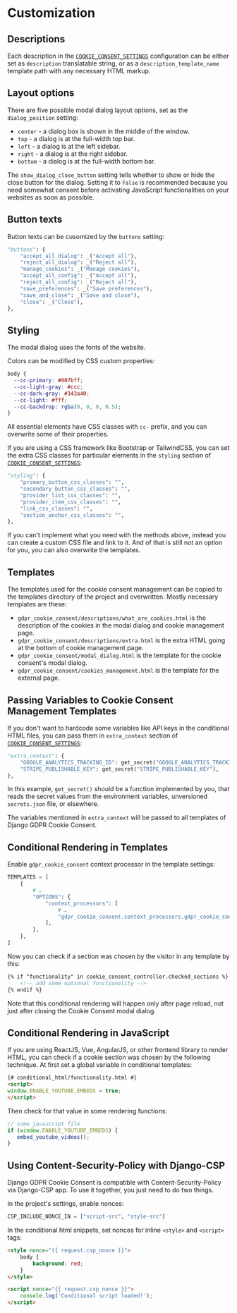 # Customization

## Descriptions

Each description in the [`COOKIE_CONSENT_SETTINGS`](cookie-consent-settings.md) configuration can be either set as `description` translatable string, or as a `description_template_name` template path with any necessary HTML markup.

## Layout options

There are five possible modal dialog layout options, set as the `dialog_position` setting:

- `center` - a dialog box is shown in the middle of the window.
- `top` - a dialog is at the full-width top bar.
- `left` - a dialog is at the left sidebar.
- `right` - a dialog is at the right sidebar.
- `bottom` - a dialog is at the full-width bottom bar.

The `show_dialog_close_button` setting tells whether to show or hide the close button for the dialog. Setting it to `False` is recommended because you need somewhat consent before activating JavaScript functionalities on your websites as soon as possible.

## Button texts

Button texts can be cusomized by the `buttons` setting:

```python
"buttons": {
    "accept_all_dialog": _("Accept all"),
    "reject_all_dialog": _("Reject all"),
    "manage_cookies": _("Manage cookies"),
    "accept_all_config": _("Accept all"),
    "reject_all_config": _("Reject all"),
    "save_preferences": _("Save preferences"),
    "save_and_close": _("Save and close"),
    "close": _("Close"),
},
```

## Styling

The modal dialog uses the fonts of the website.

Colors can be modified by CSS custom properties:

```css
body {
  --cc-primary: #007bff;
  --cc-light-gray: #ccc;
  --cc-dark-gray: #343a40;
  --cc-light: #fff;
  --cc-backdrop: rgba(0, 0, 0, 0.5);
}
```

All essential elements have CSS classes with `cc-` prefix, and you can overwrite some of their properties.

If you are using a CSS framework like Bootstrap or TailwindCSS, you can set the extra CSS classes for particular elements in the `styling` section of [`COOKIE_CONSENT_SETTINGS`](cookie-consent-settings.md):

```python
"styling": {
    "primary_button_css_classes": "",
    "secondary_button_css_classes": "",
    "provider_list_css_classes": "",
    "provider_item_css_classes": "",
    "link_css_classes": "",
    "section_anchor_css_classes": "",
},
```

If you can't implement what you need with the methods above, instead you can create a custom CSS file and link to it. And of that is still not an option for you, you can also overwrite the templates.

## Templates

The templates used for the cookie consent management can be copied to the templates directory of the project and overwritten. Mostly necessary templates are these:

- `gdpr_cookie_consent/descriptions/what_are_cookies.html` is the description of the cookies in the modal dialog and cookie management page.
- `gdpr_cookie_consent/descriptions/extra.html` is the extra HTML going at the bottom of cookie management page.
- `gdpr_cookie_consent/modal_dialog.html` is the template for the cookie consent's modal dialog.
- `gdpr_cookie_consent/cookies_management.html` is the template for the external page.

## Passing Variables to Cookie Consent Management Templates

If you don't want to hardcode some variables like API keys in the conditional HTML files, you can pass them in `extra_context` section of [`COOKIE_CONSENT_SETTINGS`](cookie-consent-settings.md):

```python
"extra_context": {
    "GOOGLE_ANALYTICS_TRACKING_ID": get_secret("GOOGLE_ANALYTICS_TRACKING_ID"),
    "STRIPE_PUBLISHABLE_KEY": get_secret("STRIPE_PUBLISHABLE_KEY"),
},
```

In this example, `get_secret()` should be a function implemented by you, that reads the secret values from the environment variables, unversioned `secrets.json` file, or elsewhere.

The variables mentioned in `extra_context` will be passed to all templates of Django GDPR Cookie Consent.

## Conditional Rendering in Templates

Enable `gdpr_cookie_consent` context processor in the template settings:

```python
TEMPLATES = [
    {
        # …
        "OPTIONS": {
            "context_processors": [
                # …
                "gdpr_cookie_consent.context_processors.gdpr_cookie_consent",
            ],
        },
    },
]
```

Now you can check if a section was chosen by the visitor in any template by this:

```html
{% if "functionality" in cookie_consent_controller.checked_sections %}
    <!-- add some optional functionality -->
{% endif %}
```

Note that this conditional rendering will happen only after page reload, not just after closing the Cookie Consent modal dialog.

## Conditional Rendering in JavaScript

If you are using ReactJS, Vue, AngularJS, or other frontend library to render HTML, you can check if a cookie section was chosen by the following technique. At first set a global variable in conditional templates:

```html
{# conditional_html/functionality.html #}
<script>
window.ENABLE_YOUTUBE_EMBEDS = true;
</script>
```

Then check for that value in some rendering functions:

```javascript
// some javascript file
if (window.ENABLE_YOUTUBE_EMBEDS) {
   embed_youtube_videos();
}
```

## Using Content-Security-Policy with Django-CSP

Django GDPR Cookie Consent is compatible with Content-Security-Policy via Django-CSP app. To use it together, you just need to do two things.

In the project's settings, enable nonces:

```python
CSP_INCLUDE_NONCE_IN = ["script-src", "style-src"]
```

In the conditional html snippets, set nonces for inline `<style>` and `<script>` tags:

```html
<style nonce="{{ request.csp_nonce }}">
    body {
        background: red;
    }
</style>

<script nonce="{{ request.csp_nonce }}">
    console.log('Conditional script loaded!');
</script>
```
